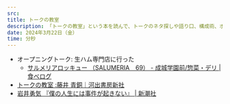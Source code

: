 ```yaml
---
src: 
title: トークの教室
description: 「トークの教室」という本を読んで、トークのネタ探しや語り口、構成術、ポッドキャストへの活かし方について話しました。
date: 2024年3月22日（金）
time: 分秒
---
```


- オープニングトーク: 生ハム専門店に行った
    - [サルメリアロッキュー （SALUMERIA　69） - 成城学園前/惣菜・デリ | 食べログ](https://tabelog.com/tokyo/A1318/A131814/13123698/)
- [トークの教室 :藤井 青銅｜河出書房新社](https://www.kawade.co.jp/np/isbn/9784309631752/)
- [岩井勇気 『僕の人生には事件が起きない』 | 新潮社](https://www.shinchosha.co.jp/book/352881/)
